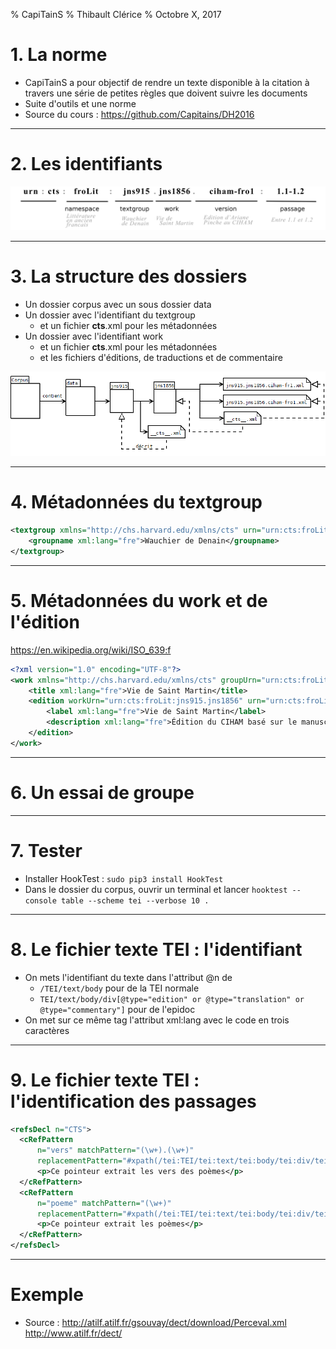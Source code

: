% CapiTainS
% Thibault Clérice
% Octobre X, 2017

# 1. La norme

- CapiTainS a pour objectif de rendre un texte disponible à la citation à travers une série de petites règles que doivent suivre les documents
- Suite d'outils et une norme
- Source du cours : https://github.com/Capitains/DH2016

---

# 2. Les identifiants

![Norme basée sur identifiant CTS](cours-7/images/URN.png)

---

# 3. La structure des dossiers

- Un dossier corpus avec un sous dossier data
- Un dossier avec l'identifiant du textgroup
	- et un fichier __cts__.xml pour les métadonnées
- Un dossier avec l'identifiant work
	- et un fichier __cts__.xml pour les métadonnées
	- et les fichiers d'éditions, de traductions et de commentaire

![Structure](cours-7/images/dossiers.png)

---

# 4. Métadonnées du textgroup

```xml
<textgroup xmlns="http://chs.harvard.edu/xmlns/cts" urn="urn:cts:froLit:jns915">
	<groupname xml:lang="fre">Wauchier de Denain</groupname>
</textgroup> 
```
---

# 5. Métadonnées du work et de l'édition

https://en.wikipedia.org/wiki/ISO_639:f

```xml
<?xml version="1.0" encoding="UTF-8"?>
<work xmlns="http://chs.harvard.edu/xmlns/cts" groupUrn="urn:cts:froLit:jns915" urn="urn:cts:froLit:jns915.jns1856" xml:lang="fro">
    <title xml:lang="fre">Vie de Saint Martin</title>
    <edition workUrn="urn:cts:froLit:jns915.jns1856" urn="urn:cts:froLit:jns915.jns1856.ciham-fro1" xml:lang="fro">
        <label xml:lang="fre">Vie de Saint Martin</label>
        <description xml:lang="fre">Édition du CIHAM basé sur le manuscrit de la BNF FR411 par Ariane Pinche</description>
    </edition>
</work>
```

---

# 6. Un essai de groupe

---

# 7. Tester

- Installer HookTest : `sudo pip3 install HookTest`
- Dans le dossier du corpus, ouvrir un terminal et lancer `hooktest --console table --scheme tei --verbose 10 .`

---

# 8. Le fichier texte TEI : l'identifiant

- On mets l'identifiant du texte dans l'attribut @n de 
	- `/TEI/text/body` pour de la TEI normale
	- `TEI/text/body/div[@type="edition" or @type="translation" or @type="commentary"]` pour de l'epidoc
- On met sur ce même tag l'attribut xml:lang avec le code en trois caractères

---

# 9. Le fichier texte TEI : l'identification des passages

```xml
<refsDecl n="CTS">
  <cRefPattern 
      n="vers" matchPattern="(\w+).(\w+)"
      replacementPattern="#xpath(/tei:TEI/tei:text/tei:body/tei:div/tei:div[@n='$1']/tei:l[@n='$2'])">
      <p>Ce pointeur extrait les vers des poèmes</p>
  </cRefPattern>
  <cRefPattern 
      n="poeme" matchPattern="(\w+)"
      replacementPattern="#xpath(/tei:TEI/tei:text/tei:body/tei:div/tei:div[@n='$1'])">
      <p>Ce pointeur extrait les poèmes</p>
  </cRefPattern>
</refsDecl>
```

---

# Exemple 

- Source : http://atilf.atilf.fr/gsouvay/dect/download/Perceval.xml http://www.atilf.fr/dect/
